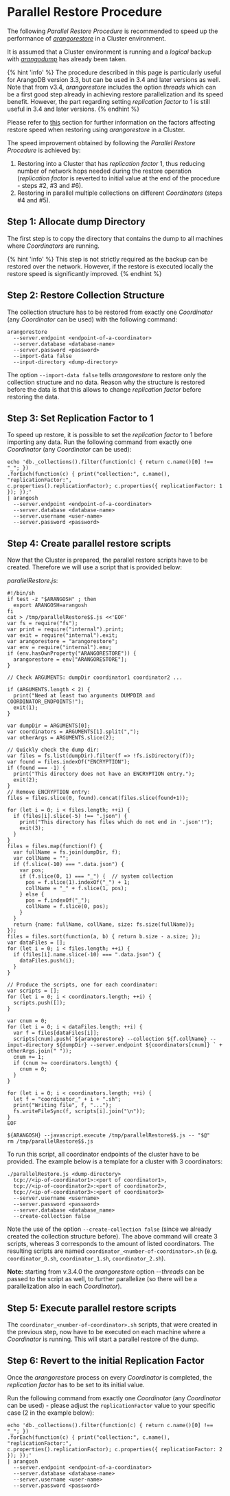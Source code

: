 Parallel Restore Procedure
==========================

The following _Parallel Restore Procedure_ is recommended to speed up the
performance of [_arangorestore_](../Arangorestore/README.md) in a
Cluster environment.

It is assumed that a Cluster environment is running and a _logical_ backup
with [_arangodump_](../Arangodump/README.md) has already been taken.

{% hint 'info' %}
The procedure described in this page is particularly useful for ArangoDB
version 3.3, but can be used in 3.4 and later versions as well. Note that 
from v3.4, _arangorestore_ includes the option _threads_ which can be a first
good step already in achieving restore parallelization and its speed benefit. 
However, the part regarding setting _replication factor_ to 1 is still useful
in 3.4 and later versions.
{% endhint %}

Please refer to 
[this](Examples.md#factors-affecting-speed-of-arangorestore-in-a-cluster) 
section for further information on the factors affecting
restore speed when restoring using _arangorestore_ in a Cluster.

The speed improvement obtained by following the _Parallel Restore Procedure_
is achieved by:

1. Restoring into a Cluster that has _replication factor_ 1, thus reducing
   number of network hops needed during the restore operation (_replication factor_
   is reverted to initial value at the end of the procedure - steps #2, #3 and #6).
2. Restoring in parallel multiple collections on different _Coordinators_ 
   (steps #4 and #5).  

Step 1: Allocate dump Directory
-------------------------------

The first step is to copy the directory that contains the dump to all machines
where _Coordinators_ are running. 

{% hint 'info' %}
This step is not strictly required as the backup can be restored over the
network. However, if the restore is executed locally the restore speed is
significantly improved.
{% endhint %}
	
Step 2: Restore Collection Structure
------------------------------------

The collection structure has to be restored from exactly one _Coordinator_ (any
_Coordinator_ can be used) with the following command:

```
arangorestore
  --server.endpoint <endpoint-of-a-coordinator>
  --server.database <database-name> 
  --server.password <password> 
  --import-data false 
  --input-directory <dump-directory>
```

The option `--import-data false`  tells _arangorestore_ to restore only the
collection structure and no data. Reason why the structure is restored before
the data is that this allows to change _replication factor_ before restoring
the data.

Step 3: Set Replication Factor to 1
-----------------------------------

To speed up restore, it is possible to set the _replication factor_ to 1 before
importing any data. Run the following command from exactly one _Coordinator_ (any
_Coordinator_ can be used):

```
echo 'db._collections().filter(function(c) { return c.name()[0] !== "_"; })
.forEach(function(c) { print("collection:", c.name(), "replicationFactor:",
c.properties().replicationFactor); c.properties({ replicationFactor: 1 }); });'
| arangosh
  --server.endpoint <endpoint-of-a-coordinator>
  --server.database <database-name>
  --server.username <user-name>
  --server.password <password> 
```

Step 4: Create parallel restore scripts
---------------------------------------

Now that the Cluster is prepared, the parallel restore scripts have to be
created. Therefore we will use a script that is provided below:

_parallelRestore.js_:

```
#!/bin/sh
if test -z "$ARANGOSH" ; then
  export ARANGOSH=arangosh
fi
cat > /tmp/parallelRestore$$.js <<'EOF'
var fs = require("fs");
var print = require("internal").print;
var exit = require("internal").exit;
var arangorestore = "arangorestore";
var env = require("internal").env;
if (env.hasOwnProperty("ARANGORESTORE")) {
  arangorestore = env["ARANGORESTORE"];
}

// Check ARGUMENTS: dumpDir coordinator1 coordinator2 ...

if (ARGUMENTS.length < 2) {
  print("Need at least two arguments DUMPDIR and COORDINATOR_ENDPOINTS!");
  exit(1);
}

var dumpDir = ARGUMENTS[0];
var coordinators = ARGUMENTS[1].split(",");
var otherArgs = ARGUMENTS.slice(2);

// Quickly check the dump dir:
var files = fs.list(dumpDir).filter(f => !fs.isDirectory(f));
var found = files.indexOf("ENCRYPTION");
if (found === -1) {
  print("This directory does not have an ENCRYPTION entry.");
  exit(2);
}
// Remove ENCRYPTION entry:
files = files.slice(0, found).concat(files.slice(found+1));

for (let i = 0; i < files.length; ++i) {
  if (files[i].slice(-5) !== ".json") {
    print("This directory has files which do not end in '.json'!");
    exit(3);
  }
}
files = files.map(function(f) {
  var fullName = fs.join(dumpDir, f);
  var collName = "";
  if (f.slice(-10) === ".data.json") {
    var pos;
    if (f.slice(0, 1) === "_") {  // system collection
      pos = f.slice(1).indexOf("_") + 1;
      collName = "_" + f.slice(1, pos);
    } else {
      pos = f.indexOf("_");
      collName = f.slice(0, pos);
    }
  }
  return {name: fullName, collName, size: fs.size(fullName)};
});
files = files.sort(function(a, b) { return b.size - a.size; });
var dataFiles = [];
for (let i = 0; i < files.length; ++i) {
  if (files[i].name.slice(-10) === ".data.json") {
    dataFiles.push(i);
  }
}

// Produce the scripts, one for each coordinator:
var scripts = [];
for (let i = 0; i < coordinators.length; ++i) {
  scripts.push([]);
}

var cnum = 0;
for (let i = 0; i < dataFiles.length; ++i) {
  var f = files[dataFiles[i]];
  scripts[cnum].push(`${arangorestore} --collection ${f.collName} --input-directory ${dumpDir} --server.endpoint ${coordinators[cnum]} ` + otherArgs.join(" "));
  cnum += 1;
  if (cnum >= coordinators.length) {
    cnum = 0;
  }
}

for (let i = 0; i < coordinators.length; ++i) {
  let f = "coordinator_" + i + ".sh";
  print("Writing file", f, "...");
  fs.writeFileSync(f, scripts[i].join("\n"));
}
EOF

${ARANGOSH} --javascript.execute /tmp/parallelRestore$$.js -- "$@"
rm /tmp/parallelRestore$$.js
```

To run this script, all coordinator endpoints of the cluster have to be
provided. The example below is a template for a cluster with 3 coordinators:

```
./parallelRestore.js <dump-directory>
  tcp://<ip-of-coordinator1>:<port of coordinator1>,
  tcp://<ip-of-coordinator2>:<port of coordinator2>,
  tcp://<ip-of-coordinator3>:<port of coordinator3>
  --server.username <username>
  --server.password <password>
  --server.database <database_name>
  --create-collection false
```

Note the use of the option `--create-collection false` (since we already
created the collection structure before). The above command will create 3 scripts,
whereas 3 corresponds to the amount of listed coordinators. The resulting
scripts are named `coordinator_<number-of-coordinator>.sh` (e.g.
`coordinator_0.sh`, `coordinator_1.sh`, `coordinator_2.sh`).

**Note:** starting from v.3.4.0 the _arangorestore_ option *--threads* can be
passed to the script as well, to further parallelize (so there will be a
parallelization also in each _Coordinator_).

Step 5: Execute parallel restore scripts
----------------------------------------

The `coordinator_<number-of-coordinator>.sh` scripts, that were created in the
previous step, now have to be executed on each machine where a _Coordinator_
is running. This will start a parallel restore of the dump.

Step 6: Revert to the initial Replication Factor
------------------------------------------------

Once the _arangorestore_ process on every _Coordinator_ is completed, the
_replication factor_ has to be set to its initial value.

Run the following command from exactly one _Coordinator_ (any _Coordinator_ can be
used) - please adjust the `replicationFactor` value to your specific case (2 in the
example below):

```
echo 'db._collections().filter(function(c) { return c.name()[0] !== "_"; })
.forEach(function(c) { print("collection:", c.name(), "replicationFactor:",
c.properties().replicationFactor); c.properties({ replicationFactor: 2 }); });'
| arangosh
  --server.endpoint <endpoint-of-a-coordinator>
  --server.database <database-name>
  --server.username <user-name>
  --server.password <password>
```
